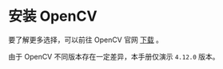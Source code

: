 # 安装 OpenCV

要了解更多选择，可以前往 OpenCV 官网 [下载](https://opencv.org/) 。

由于 OpenCV 不同版本存在一定差异，本手册仅演示 `4.12.0` 版本。
